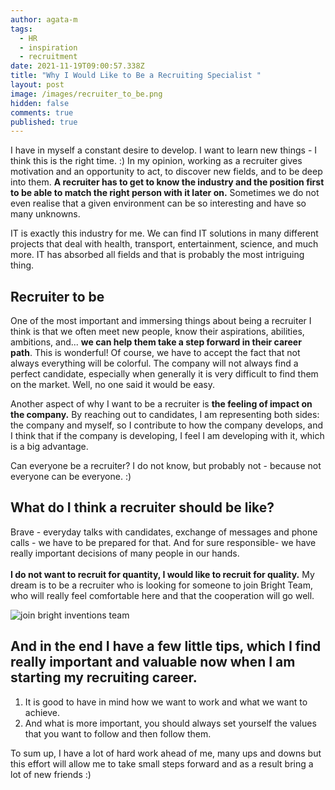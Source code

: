 ```yaml
---
author: agata-m
tags:
  - HR
  - inspiration
  - recruitment
date: 2021-11-19T09:00:57.338Z
title: "Why I Would Like to Be a Recruiting Specialist "
layout: post
image: /images/recruiter_to_be.png
hidden: false
comments: true
published: true
---
```

I have in myself a constant desire to develop. I want to learn new things - I think this is the right time. :) In my opinion, working as a recruiter gives motivation and an opportunity to act, to discover new fields, and to be deep into them. **A recruiter has to get to know the industry and the position first to be able to match the right person with it later on.** Sometimes we do not even realise that a given environment can be so interesting and have so many unknowns.

IT is exactly this industry for me. We can find IT solutions in many different projects that deal with health, transport, entertainment, science, and much more. IT has absorbed all fields and that is probably the most intriguing thing. 

## Recruiter to be

One of the most important and immersing things about being a recruiter I think is that we often meet new people, know their aspirations, abilities, ambitions, and... **we can help them take a step forward in their career path**. This is wonderful! Of course, we have to accept the fact that not always everything will be colorful. The company will not always find a perfect candidate, especially when generally it is very difficult to find them on the market. Well, no one said it would be easy.

Another aspect of why I want to be a recruiter is **the feeling of impact on the company.** By reaching out to candidates, I am representing both sides: the company and myself, so I contribute to how the company develops, and I think that if the company is developing, I feel I am developing with it, which is a big advantage.

Can everyone be a recruiter? I do not know, but probably not - because not everyone can be everyone. :)

## What do I think a recruiter should be like? 

Brave - everyday talks with candidates, exchange of messages and phone calls - we have to be prepared for that. And for sure responsible- we have really important decisions of many people in our hands.\
\
**I do not want to recruit for quantity, I would like to recruit for quality.** My dream is to be a recruiter who is looking for someone to join Bright Team, who will really feel comfortable here and that the cooperation will go well. 

![join bright inventions team](/images/join_bright_team.png)

## And in the end I have a few little tips, which I find really important and valuable now when I am starting my recruiting career.

1. It is good to have in mind how we want to work and what we want to achieve. 
2. And what is more important, you should always set yourself the values that you want to follow and then follow them. 

To sum up, I have a lot of hard work ahead of me, many ups and downs but this effort will allow me to take small steps forward and as a result bring a lot of new friends :)